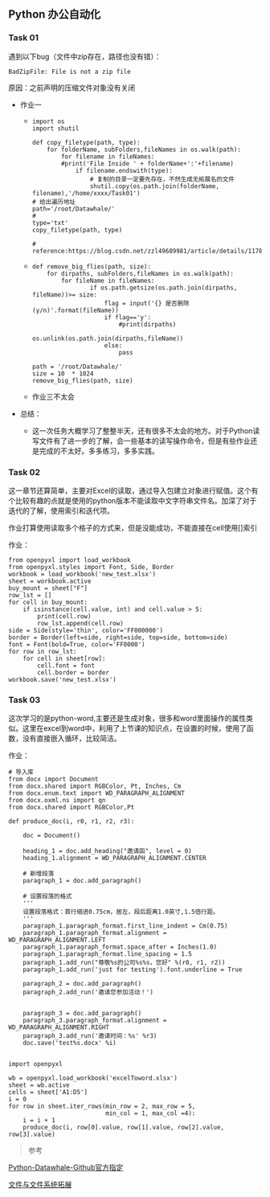 ## Python 办公自动化

### Task 01



遇到以下bug（文件中zip存在，路径也没有错）：

```
BadZipFile: File is not a zip file
```

原因：之前声明的压缩文件对象没有关闭



- 作业一

  - ```
    import os
    import shutil
    
    def copy_filetype(path, type):
        for folderName, subFolders,fileNames in os.walk(path):
            for filename in fileNames:
            #print('File Inside ' + folderName+':'+filename)
                if filename.endswith(type):
                    # 复制的目录一定要先存在，不然生成无拓展名的文件
                    shutil.copy(os.path.join(folderName, filename),'/home/xxxx/Task01')
    # 给出遍历地址
    path='/root/Datawhale/'
    #
    type='txt'
    copy_filetype(path, type)
    
    # reference:https://blog.csdn.net/zzl49689981/article/details/117898291
    ```

  - ```
    def remove_big_flies(path, size):
        for dirpaths, subFolders,fileNames in os.walk(path):
            for fileName in fileNames:
                    if os.path.getsize(os.path.join(dirpaths, fileName))>= size:
                        flag = input('{} 是否删除(y/n)'.format(fileName))
                        if flag=='y':
                            #print(dirpaths)
                            os.unlink(os.path.join(dirpaths,fileName))
                        else:
                            pass
                        
    path = '/root/Datawhale/'
    size = 10  * 1024
    remove_big_flies(path, size)
    ```

  - 作业三不太会

- 总结：
  - 这一次任务大概学习了整整半天，还有很多不太会的地方。对于Python读写文件有了进一步的了解，会一些基本的读写操作命令，但是有些作业还是完成的不太好。多多练习，多多实践。



### Task 02

这一章节还算简单，主要对Excel的读取，通过导入包建立对象进行赋值。这个有个比较有趣的点就是使用的python版本不能读取中文字符串文件名。加深了对于迭代的了解，使用索引和迭代项。

作业打算使用读取多个格子的方式来，但是没能成功，不能直接在cell使用[]索引

作业：

```
from openpyxl import load_workbook
from openpyxl.styles import Font, Side, Border
workbook = load_workbook('new_test.xlsx')
sheet = workbook.active
buy_mount = sheet["F"]
row_lst = []
for cell in buy_mount:
    if isinstance(cell.value, int) and cell.value > 5:
        print(cell.row)
        row_lst.append(cell.row)
side = Side(style='thin', color='FF000000')
border = Border(left=side, right=side, top=side, bottom=side)
font = Font(bold=True, color='FF0000')
for row in row_lst:
    for cell in sheet[row]:
        cell.font = font
        cell.border = border
workbook.save('new_test.xlsx')
```





### Task 03

这次学习的是python-word,主要还是生成对象，很多和word里面操作的属性类似。这里在excel到word中，利用了上节课的知识点，在设置的时候，使用了函数，没有直接嵌入循环，比较简洁。

作业：

```
# 导入库
from docx import Document
from docx.shared import RGBColor, Pt, Inches, Cm
from docx.enum.text import WD_PARAGRAPH_ALIGNMENT
from docx.oxml.ns import qn
from docx.shared import RGBColor,Pt

def produce_doc(i, r0, r1, r2, r3):

    doc = Document()

    heading_1 = doc.add_heading("邀请函", level = 0)
    heading_1.alignment = WD_PARAGRAPH_ALIGNMENT.CENTER

    # 新增段落
    paragraph_1 = doc.add_paragraph()

    # 设置段落的格式
    '''
    设置段落格式：首行缩进0.75cm，居左，段后距离1.0英寸,1.5倍行距。
    '''
    paragraph_1.paragraph_format.first_line_indent = Cm(0.75)
    paragraph_1.paragraph_format.alignment = WD_PARAGRAPH_ALIGNMENT.LEFT
    paragraph_1.paragraph_format.space_after = Inches(1.0)
    paragraph_1.paragraph_format.line_spacing = 1.5
    paragraph_1.add_run("尊敬%s的公司%s%s，您好" %(r0, r1, r2))
    paragraph_1.add_run('just for testing').font.underline = True

    paragraph_2 = doc.add_paragraph()
    paragraph_2.add_run('邀请您参加活动！')


    paragraph_3 = doc.add_paragraph()
    paragraph_3.paragraph_format.alignment = WD_PARAGRAPH_ALIGNMENT.RIGHT
    paragraph_3.add_run('邀请时间：%s' %r3)
    doc.save('test%s.docx' %i)
    
    
import openpyxl

wb = openpyxl.load_workbook('excelToword.xlsx')
sheet = wb.active
cells = sheet['A1:D5']
i = 0
for row in sheet.iter_rows(min_row = 2, max_row = 5,
                           min_col = 1, max_col =4):
    i = i + 1
    produce_doc(i, row[0].value, row[1].value, row[2].value, row[3].value)
```





> 参考

[Python-Datawhale-Github官方指定](https://github.com/datawhalechina/team-learning-program/blob/master/OfficeAutomation/Task01%20%E6%96%87%E4%BB%B6%E8%87%AA%E5%8A%A8%E5%8C%96%E4%B8%8E%E9%82%AE%E4%BB%B6%E5%A4%84%E7%90%86.md)

[文件与文件系统拓展](https://github.com/datawhalechina/team-learning-program/blob/master/PythonLanguage/17.%20%E6%96%87%E4%BB%B6%E4%B8%8E%E6%96%87%E4%BB%B6%E7%B3%BB%E7%BB%9F.md)
